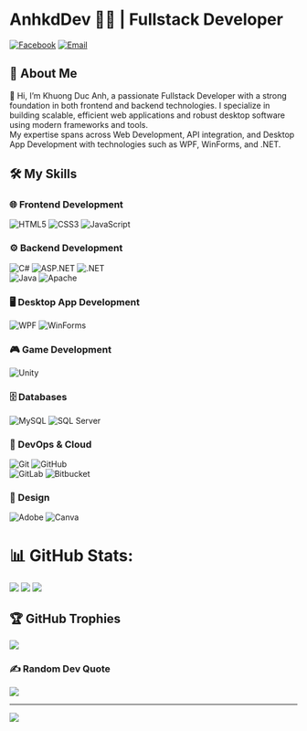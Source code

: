 # AnhkdDev 👨‍💻 | Fullstack Developer
[![Facebook](https://img.shields.io/badge/Facebook-%231877F2.svg?logo=Facebook&logoColor=white)](https://www.facebook.com/ducanh.khuong.1414/)
[![Email](https://img.shields.io/badge/Email-D14836?logo=gmail&logoColor=white)](mailto:khuongducanh.kda@gmail.com)


## 🚀 About Me
👋 Hi, I’m Khuong Duc Anh, a passionate Fullstack Developer with a strong foundation in both frontend and backend technologies. I specialize in building scalable, efficient web applications and robust desktop software using modern frameworks and tools.<br>
My expertise spans across Web Development, API integration, and Desktop App Development with technologies such as WPF, WinForms, and .NET.



## 🛠️ My Skills

### 🌐 Frontend Development
![HTML5](https://img.shields.io/badge/html5-%23E34F26.svg?style=for-the-badge&logo=html5&logoColor=white)
![CSS3](https://img.shields.io/badge/css3-%231572B6.svg?style=for-the-badge&logo=css3&logoColor=white)
![JavaScript](https://img.shields.io/badge/JavaScript-F7DF1E?logo=javascript&logoColor=black&style=for-the-badge)

### ⚙️ Backend Development
![C#](https://img.shields.io/badge/c%23-%23239120.svg?style=for-the-badge&logo=csharp&logoColor=white)
![ASP.NET](https://img.shields.io/badge/ASP.NET-512BD4?logo=dotnet&logoColor=white&style=for-the-badge)
![.NET](https://img.shields.io/badge/.NET-5C2D91?style=for-the-badge&logo=.net&logoColor=white)<br>
![Java](https://img.shields.io/badge/java-%23ED8B00.svg?style=for-the-badge&logo=openjdk&logoColor=white)
![Apache](https://img.shields.io/badge/apache-%23D42029.svg?style=for-the-badge&logo=apache&logoColor=white)

### 🖥️ Desktop App Development
![WPF](https://img.shields.io/badge/WPF-%235C2D91.svg?style=for-the-badge&logo=.net&logoColor=white)
![WinForms](https://img.shields.io/badge/WinForms-%235C2D91.svg?style=for-the-badge&logo=windows&logoColor=white)

### 🎮 Game Development
![Unity](https://img.shields.io/badge/unity-%23000000.svg?style=for-the-badge&logo=unity&logoColor=white)

### 🗄️ Databases
![MySQL](https://img.shields.io/badge/mysql-4479A1.svg?style=for-the-badge&logo=mysql&logoColor=white)
![SQL Server](https://img.shields.io/badge/-SQL%20Server-CC2927?logo=microsoft-sql-server&logoColor=white&style=for-the-badge)

### 🚀 DevOps & Cloud
![Git](https://img.shields.io/badge/git-%23F05033.svg?style=for-the-badge&logo=git&logoColor=white)
![GitHub](https://img.shields.io/badge/github-%23121011.svg?style=for-the-badge&logo=github&logoColor=white)<br>
![GitLab](https://img.shields.io/badge/gitlab-%23181717.svg?style=for-the-badge&logo=gitlab&logoColor=white)
![Bitbucket](https://img.shields.io/badge/bitbucket-%230047B3.svg?style=for-the-badge&logo=bitbucket&logoColor=white)

### 🎨 Design
![Adobe](https://img.shields.io/badge/adobe-%23FF0000.svg?style=for-the-badge&logo=adobe&logoColor=white)
![Canva](https://img.shields.io/badge/Canva-%2300C4CC.svg?style=for-the-badge&logo=Canva&logoColor=white)

# 📊 GitHub Stats:
![](https://github-readme-stats.vercel.app/api?username=anhkddev&theme=dark&hide_border=false&include_all_commits=false&count_private=false)
![](https://nirzak-streak-stats.vercel.app/?user=anhkddev&theme=dark&hide_border=false)
![](https://github-readme-stats.vercel.app/api/top-langs/?username=anhkddev&theme=dark&hide_border=false&include_all_commits=false&count_private=false&layout=compact)

## 🏆 GitHub Trophies
![](https://github-profile-trophy.vercel.app/?username=anhkddev&theme=radical&no-frame=false&no-bg=true&margin-w=4)

### ✍️ Random Dev Quote
![](https://quotes-github-readme.vercel.app/api?type=horizontal&theme=radical)

---
[![](https://visitcount.itsvg.in/api?id=anhkddev&icon=0&color=0)](https://visitcount.itsvg.in)

<!-- Proudly created with GPRM ( https://gprm.itsvg.in ) -->
